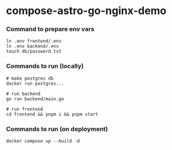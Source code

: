 # compose-astro-go-nginx-demo

### Command to prepare env vars
```
ln .env frontend/.env
ln .env backend/.env
touch db/password.txt
```

### Commands to run (locally)
```
# make postgres db
docker run postgres...

# run backend
go run backend/main.go

# run frontend
cd frontend && pnpm i && pnpm start
```

### Commands to run (on deployment)
```
docker compose up --build -d
```
